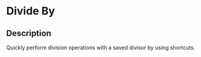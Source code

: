 # Divide By

## Description

Quickly perform division operations with a saved divisor by using shortcuts.